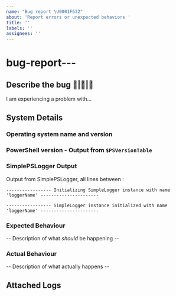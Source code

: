 ```yaml
---
name: "Bug report \U0001F632"
about: 'Report errors or unexpected behaviors '
title: ''
labels: ''
assignees: ''
---
```


# bug-report---

## Describe the bug 🐛\|🐜\|🐞

I am experiencing a problem with...

## System Details

### Operating system name and version

### PowerShell version - Output from `$PSVersionTable`

### SimplePSLogger Output

Output from SimplePSLogger, all lines between :

```text
----------------- Initializing SimpleLogger instance with name 'loggerName' ----------------------

----------------- SimpleLogger instance initialized with name 'loggerName' ----------------------
```

### Expected Behaviour

-- Description of what _should_ be happening --

### Actual Behaviour

-- Description of what actually happens --

## Attached Logs

